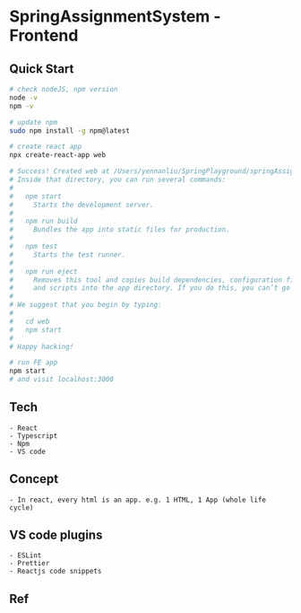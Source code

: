 # SpringAssignmentSystem - Frontend

## Quick Start
```bash
# check nodeJS, npm version
node -v
npm -v

# update npm
sudo npm install -g npm@latest

# create react app
npx create-react-app web

# Success! Created web at /Users/yennanliu/SpringPlayground/springAssignmentSystem/frontend/web
# Inside that directory, you can run several commands:
#
#   npm start
#     Starts the development server.
#
#   npm run build
#     Bundles the app into static files for production.
#
#   npm test
#     Starts the test runner.
#
#   npm run eject
#     Removes this tool and copies build dependencies, configuration files
#     and scripts into the app directory. If you do this, you can’t go back!
#
# We suggest that you begin by typing:
#
#   cd web
#   npm start
#
# Happy hacking!

# run FE app
npm start
# and visit localhost:3000
```

## Tech
	- React
	- Typescript
	- Npm
	- VS code

## Concept
	- In react, every html is an app. e.g. 1 HTML, 1 App (whole life cycle)

## VS code plugins
	- ESLint
	- Prettier
	- Reactjs code snippets

## Ref